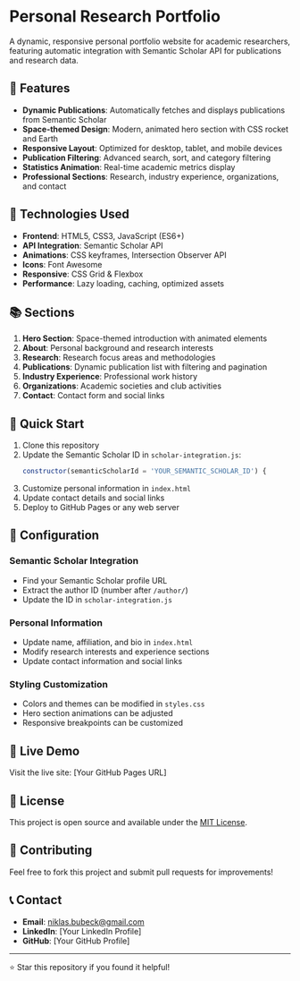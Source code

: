 # Personal Research Portfolio

A dynamic, responsive personal portfolio website for academic researchers, featuring automatic integration with Semantic Scholar API for publications and research data.

## 🌟 Features

- **Dynamic Publications**: Automatically fetches and displays publications from Semantic Scholar
- **Space-themed Design**: Modern, animated hero section with CSS rocket and Earth
- **Responsive Layout**: Optimized for desktop, tablet, and mobile devices
- **Publication Filtering**: Advanced search, sort, and category filtering
- **Statistics Animation**: Real-time academic metrics display
- **Professional Sections**: Research, industry experience, organizations, and contact

## 🔧 Technologies Used

- **Frontend**: HTML5, CSS3, JavaScript (ES6+)
- **API Integration**: Semantic Scholar API
- **Animations**: CSS keyframes, Intersection Observer API
- **Icons**: Font Awesome
- **Responsive**: CSS Grid & Flexbox
- **Performance**: Lazy loading, caching, optimized assets

## 📚 Sections

1. **Hero Section**: Space-themed introduction with animated elements
2. **About**: Personal background and research interests
3. **Research**: Research focus areas and methodologies
4. **Publications**: Dynamic publication list with filtering and pagination
5. **Industry Experience**: Professional work history
6. **Organizations**: Academic societies and club activities
7. **Contact**: Contact form and social links

## 🚀 Quick Start

1. Clone this repository
2. Update the Semantic Scholar ID in `scholar-integration.js`:
   ```javascript
   constructor(semanticScholarId = 'YOUR_SEMANTIC_SCHOLAR_ID') {
   ```
3. Customize personal information in `index.html`
4. Update contact details and social links
5. Deploy to GitHub Pages or any web server

## 📖 Configuration

### Semantic Scholar Integration
- Find your Semantic Scholar profile URL
- Extract the author ID (number after `/author/`)
- Update the ID in `scholar-integration.js`

### Personal Information
- Update name, affiliation, and bio in `index.html`
- Modify research interests and experience sections
- Update contact information and social links

### Styling Customization
- Colors and themes can be modified in `styles.css`
- Hero section animations can be adjusted
- Responsive breakpoints can be customized

## 🔗 Live Demo

Visit the live site: [Your GitHub Pages URL]

## 📄 License

This project is open source and available under the [MIT License](LICENSE).

## 🤝 Contributing

Feel free to fork this project and submit pull requests for improvements!

## 📞 Contact

- **Email**: niklas.bubeck@gmail.com
- **LinkedIn**: [Your LinkedIn Profile]
- **GitHub**: [Your GitHub Profile]

---

⭐ Star this repository if you found it helpful!